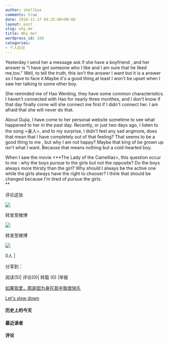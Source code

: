 ```yaml
---
author: shellbye
comments: true
date: 2010-11-27 04:25:00+00:00
layout: post
slug: why_me
title: Why me?
wordpress_id: 168
categories:
- 个人日记
---
```


   Yesterday I send her a message ask if she have a boyfriend , and her answer is "I have got someone who I like and I am sure that he liked me,too." Well, to tell the truth, this isn't the answer I want but it is a answer so I have to face it.Maybe it's a good thing,at least I won't be upset when I saw her talking to some other boy.  
  
She reminded me of Hao Wenting, they have some common characteristics. I haven't connected with Hao for nearly three monthes, and I don't know if that day finally come will she connect me first if I didn't connect her. I am afraid that she will never do that.  
  
About Dujia, I have come to her personal website sometime to see what happened to her in the past day. Recently, or just two days ago, I listen to the song <亲人>, and to my surprise, I didn't feel any sad angmore, does that mean that I have completely out of that feeling? That seems to be a good thing to me , but why I am not happy? Maybe that king of be grown up isn't what I want. Because that means nothing but a cold-hearted boy.  
  
When I saw the movie <**The Lady of the Camellias>, this question occur to me : why the boys pursue to the girls but not the opposite? Do the boys always more thirsty than the girl? Why should I always be the active one while the girls always have the right to chooser? I think that should be changed because I'm tired of pursue the girls.  
**



































评论这张









![](http://b.bst.126.net/newpage/images/microblog.png?1)

转发至微博
















![](http://b.bst.126.net/newpage/images/microblog.png?1)

转发至微博













![](http://b.bst.126.net/style/common/tuijian.png)

0人 | 
	        
分享到： 






阅读(5)|
评论(0)|
转载 (0)
|举报



























[如果我爱，那是因为身在其中我很快乐](http://bai444854713.blog.163.com/blog/static/163312182201010251040187/)





[Let's slow down](http://bai444854713.blog.163.com/blog/static/1633121822010102883057/)










#### 历史上的今天













#### 最近读者
















#### 评论



















